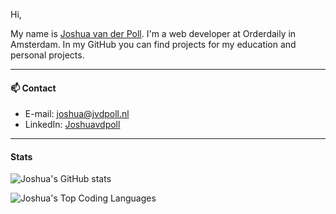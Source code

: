 Hi,

My name is [Joshua van der Poll](https://joshuavanderpoll.nl). I'm a web developer at Orderdaily in Amsterdam. In my GitHub you can find projects for my education and personal projects.

---

#### 📫  Contact

- E-mail: [joshua@jvdpoll.nl](mailto://joshua@jvdpoll.nl)
- LinkedIn: [Joshuavdpoll](https://www.linkedin.com/in/joshuavdpoll/)

---

#### Stats

![Joshua's GitHub stats](https://github-readme-stats.vercel.app/api?username=Luseres&show_icons=true&theme=dark)

![Joshua's Top Coding Languages](https://github-readme-stats.vercel.app/api/top-langs/?username=Luseres&show_icons=true&theme=dark)
